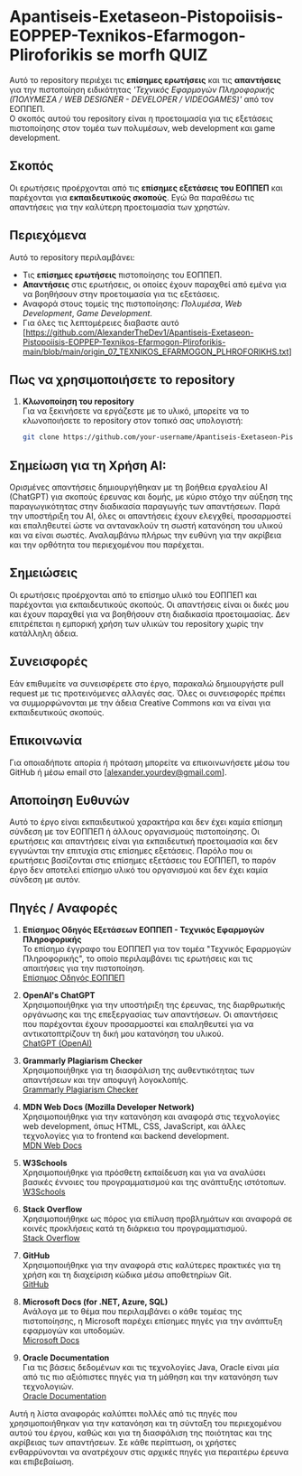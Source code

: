 

# Apantiseis-Exetaseon-Pistopoiisis-EOPPEP-Texnikos-Efarmogon-Pliroforikis se morfh QUIZ

Αυτό το repository περιέχει τις **επίσημες ερωτήσεις** και τις **απαντήσεις** για την πιστοποίηση ειδικότητας *'Τεχνικός Εφαρμογών Πληροφορικής (ΠΟΛΥΜΕΣΑ / WEB DESIGNER - DEVELOPER / VIDEOGAMES)'* από τον ΕΟΠΠΕΠ.  
Ο σκοπός αυτού του repository είναι η προετοιμασία για τις εξετάσεις πιστοποίησης στον τομέα των πολυμέσων, web development και game development.


## Σκοπός

Οι ερωτήσεις προέρχονται από τις **επίσημες εξετάσεις του ΕΟΠΠΕΠ** και παρέχονται για **εκπαιδευτικούς σκοπούς**. 
Εγώ θα παραθέσω τις απαντήσεις για την καλύτερη προετοιμασία των χρηστών.

## Περιεχόμενα

Αυτό το repository περιλαμβάνει:

- Τις **επίσημες ερωτήσεις** πιστοποίησης του ΕΟΠΠΕΠ.
- **Απαντήσεις** στις ερωτήσεις, οι οποίες έχουν παραχθεί από εμένα για να βοηθήσουν στην προετοιμασία για τις εξετάσεις.
- Αναφορά στους τομείς της πιστοποίησης: *Πολυμέσα*, *Web Development*, *Game Development*.
- Για όλες τις λεπτομέρειες διαβαστε αυτό [https://github.com/AlexanderTheDev1/Apantiseis-Exetaseon-Pistopoiisis-EOPPEP-Texnikos-Efarmogon-Pliroforikis-main/blob/main/origin_07_TEXNIKOS_EFARMOGON_PLHROFORIKHS.txt]

  

## Πως να χρησιμοποιήσετε το repository

1. **Κλωνοποίηση του repository**  
   Για να ξεκινήσετε να εργάζεστε με το υλικό, μπορείτε να το κλωνοποιήσετε το repository στον τοπικό σας υπολογιστή:
   ```bash
   git clone https://github.com/your-username/Apantiseis-Exetaseon-Pistopoiisis-EOPPEP-Texnikos-Efarmogon-Pliroforikis.git
   
## Σημείωση για τη Χρήση AI:
Ορισμένες απαντήσεις δημιουργήθηκαν με τη βοήθεια εργαλείου AI (ChatGPT) για σκοπούς έρευνας και δομής, με κύριο στόχο την αύξηση της παραγωγικότητας στην διαδικασία παραγωγής των απαντήσεων. 
Παρά την υποστήριξη του AI, όλες οι απαντήσεις έχουν ελεγχθεί, προσαρμοστεί και επαληθευτεί ώστε να αντανακλούν τη σωστή κατανόηση του υλικού και να είναι σωστές. 
Αναλαμβάνω πλήρως την ευθύνη για την ακρίβεια και την ορθότητα του περιεχομένου που παρέχεται.

## Σημειώσεις
Οι ερωτήσεις προέρχονται από το επίσημο υλικό του ΕΟΠΠΕΠ και παρέχονται για εκπαιδευτικούς σκοπούς. Οι απαντήσεις είναι οι δικές μου και έχουν παραχθεί για να βοηθήσουν στη διαδικασία προετοιμασίας.
Δεν επιτρέπεται η εμπορική χρήση των υλικών του repository χωρίς την κατάλληλη άδεια.

## Συνεισφορές
Εάν επιθυμείτε να συνεισφέρετε στο έργο, παρακαλώ δημιουργήστε pull request με τις προτεινόμενες αλλαγές σας. Όλες οι συνεισφορές πρέπει να συμμορφώνονται με την άδεια Creative Commons και να είναι για εκπαιδευτικούς σκοπούς.

## Επικοινωνία
Για οποιαδήποτε απορία ή πρόταση μπορείτε να επικοινωνήσετε μέσω του GitHub ή μέσω email στο [alexander.yourdev@gmail.com].

## Αποποίηση Ευθυνών
Αυτό το έργο είναι εκπαιδευτικού χαρακτήρα και δεν έχει καμία επίσημη σύνδεση με τον ΕΟΠΠΕΠ ή άλλους οργανισμούς πιστοποίησης. 
Οι ερωτήσεις και απαντήσεις είναι για εκπαιδευτική προετοιμασία και δεν εγγυώνται την επιτυχία στις επίσημες εξετάσεις. 
Παρόλο που οι ερωτήσεις βασίζονται στις επίσημες εξετάσεις του ΕΟΠΠΕΠ, το παρόν έργο δεν αποτελεί επίσημο υλικό του οργανισμού και δεν έχει καμία σύνδεση με αυτόν.

## Πηγές / Αναφορές

1. **Επίσημος Οδηγός Εξετάσεων ΕΟΠΠΕΠ - Τεχνικός Εφαρμογών Πληροφορικής**  
   Το επίσημο έγγραφο του ΕΟΠΠΕΠ για τον τομέα "Τεχνικός Εφαρμογών Πληροφορικής", το οποίο περιλαμβάνει τις ερωτήσεις και τις απαιτήσεις για την πιστοποίηση.  
   [Επίσημος Οδηγός ΕΟΠΠΕΠ](https://www.eoppep.gr/phocadownloadpap/userupload/07_TEXNIKOS_EFARMOGON_PLHROFORIKHS.pdf?utm_source=chatgpt.com)

2. **OpenAI's ChatGPT**  
   Χρησιμοποιήθηκε για την υποστήριξη της έρευνας, της διαρθρωτικής οργάνωσης και της επεξεργασίας των απαντήσεων. Οι απαντήσεις που παρέχονται έχουν προσαρμοστεί και επαληθευτεί για να αντικατοπτρίζουν τη δική μου κατανόηση του υλικού.  
   [ChatGPT (OpenAI)](https://www.openai.com/chatgpt)

3. **Grammarly Plagiarism Checker**  
   Χρησιμοποιήθηκε για τη διασφάλιση της αυθεντικότητας των απαντήσεων και την αποφυγή λογοκλοπής.  
   [Grammarly Plagiarism Checker](https://www.grammarly.com/plagiarism-checker?utm_source=google&utm_medium=cpc&utm_campaign=19836457570&utm_content=652228916766&utm_term=plagiarism%20checker&target=&targetid=kwd-11839001&adgroup=145729836846&device=c&matchtype=b&placement=&network=g&extension=&clickid=CjwKCAiArKW-BhAzEiwAZhWsIHs2vx0jE6huoZo9LqhG2YwjQVwoCKTX-gOIdQauvxQXaN19vlbvTBoCy6QQAvD_BwE&gad_source=1&gclid=CjwKCAiArKW-BhAzEiwAZhWsIHs2vx0jE6huoZo9LqhG2YwjQVwoCKTX-gOIdQauvxQXaN19vlbvTBoCy6QQAvD_BwE&gclsrc=aw.ds)

4. **MDN Web Docs (Mozilla Developer Network)**  
   Χρησιμοποιήθηκε για την κατανόηση και αναφορά στις τεχνολογίες web development, όπως HTML, CSS, JavaScript, και άλλες τεχνολογίες για το frontend και backend development.  
   [MDN Web Docs](https://developer.mozilla.org/)

5. **W3Schools**  
   Χρησιμοποιήθηκε για πρόσθετη εκπαίδευση και για να αναλύσει βασικές έννοιες του προγραμματισμού και της ανάπτυξης ιστότοπων.  
   [W3Schools](https://www.w3schools.com/)

6. **Stack Overflow**  
   Χρησιμοποιήθηκε ως πόρος για επίλυση προβλημάτων και αναφορά σε κοινές προκλήσεις κατά τη διάρκεια του προγραμματισμού.  
   [Stack Overflow](https://stackoverflow.com/)

7. **GitHub**  
   Χρησιμοποιήθηκε για την αναφορά στις καλύτερες πρακτικές για τη χρήση και τη διαχείριση κώδικα μέσω αποθετηρίων Git.  
   [GitHub](https://github.com/)

8. **Microsoft Docs (for .NET, Azure, SQL)**  
   Ανάλογα με το θέμα που περιλαμβάνει ο κάθε τομέας της πιστοποίησης, η Microsoft παρέχει επίσημες πηγές για την ανάπτυξη εφαρμογών και υποδομών.  
   [Microsoft Docs](https://docs.microsoft.com/)

9. **Oracle Documentation**  
   Για τις βάσεις δεδομένων και τις τεχνολογίες Java, Oracle είναι μία από τις πιο αξιόπιστες πηγές για τη μάθηση και την κατανόηση των τεχνολογιών.  
   [Oracle Documentation](https://docs.oracle.com/)

Αυτή η λίστα αναφοράς καλύπτει πολλές από τις πηγές που χρησιμοποιήθηκαν για την κατανόηση και τη σύνταξη του περιεχομένου αυτού του έργου, καθώς και για τη διασφάλιση της ποιότητας και της ακρίβειας των απαντήσεων. Σε κάθε περίπτωση, οι χρήστες ενθαρρύνονται να ανατρέχουν στις αρχικές πηγές για περαιτέρω έρευνα και επιβεβαίωση.

